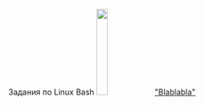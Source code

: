Задания по Linux Bash
<img src="https://naked-science.ru/wp-content/uploads/2021/11/spopo.jpg" width="20%"/>
<a href = "../../../JSON"> "Blablabla" </a>
